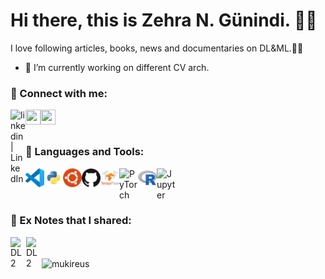 
# Hi there, this is Zehra N. Günindi. 🙋‍♀

I love following articles, books, news and documentaries on DL&ML.👩‍💻
- 🔭 I’m currently working on different CV arch.


### 📩 Connect with me:

[<img align="left" alt="linkedin | LinkedIn" width="24px" src="https://cdn.jsdelivr.net/npm/simple-icons@4.25.0/icons/linkedin.svg" />][linkedin]
[<img align="left" height="24" width="24" src="https://cdn.jsdelivr.net/npm/simple-icons@v4/icons/medium.svg" />][medium]
[<img align="left" height="24" width="24" src="https://cdn.jsdelivr.net/npm/simple-icons@v4/icons/kaggle.svg" />][kaggle]

<br />

[linkedin]: https://www.linkedin.com/in/zehra-nur-g%C3%BCnindi/
[medium]: https://zehranrgi.medium.com/
[kaggle]: https://www.kaggle.com/zehranrgi/

<br />


### 🔧 Languages and Tools:

[<img align="left" alt="Visual Studio Code" width="30px" src="https://raw.githubusercontent.com/github/explore/80688e429a7d4ef2fca1e82350fe8e3517d3494d/topics/visual-studio-code/visual-studio-code.png" />][vsCode]
[<img align="left" alt="Python" width="30px" src="https://raw.githubusercontent.com/github/explore/cebd63002168a05a6a642f309227eefeccd92950/topics/python/python.png" />][python]
[<img align="left" alt="Ubuntu" width="30px" src="https://raw.githubusercontent.com/github/explore/80688e429a7d4ef2fca1e82350fe8e3517d3494d/topics/ubuntu/ubuntu.png" />][ub]
[<img align="left" alt="GitHub" width="30px" src="https://raw.githubusercontent.com/github/explore/78df643247d429f6cc873026c0622819ad797942/topics/github/github.png" />][github]
[<img align="left" alt="Tensorflow" width="30px" src="https://raw.githubusercontent.com/github/explore/cebd63002168a05a6a642f309227eefeccd92950/topics/tensorflow/tensorflow.png" />][Tensorflow]
[<img align="left" alt="PyTorch" width="30px" src="https://user-images.githubusercontent.com/54184905/79643126-1251de00-81aa-11ea-9718-fd829777e4d6.jpeg" />][pt]
[<img align="left" alt="R" width="30px" src="https://raw.githubusercontent.com/github/explore/80688e429a7d4ef2fca1e82350fe8e3517d3494d/topics/r/r.png" />][r]
[<img align="left" alt="Jupyter" width="30px" src="https://upload.wikimedia.org//wikipedia/commons/thumb/3/38/Jupyter_logo.svg/1200px-Jupyter_logo.svg.png" />][jupy]

<br />

[vsCode]: https://code.visualstudio.com/
[git]: https://git-scm.com/
[Tensorflow]: https://www.tensorflow.org/
[github]: https://github.com/zehranrgi
[python]: https://www.python.org/
[pt]: https://pytorch.org/
[r]: https://www.r-project.org/
[ub]: www.ubuntu.com/
[jupy]: https://jupyter.org/

<br />
<br />

### 📒 Ex Notes that I shared:
[<img align="left" alt="DL2" width="25px" src="https://cdn.jsdelivr.net/npm/simple-icons@v4/icons/kaggle.svg" />][DL2]
[<img align="left" alt="DL2" width="25px" src="https://cdn.jsdelivr.net/npm/simple-icons@v4/icons/medium.svg" />][csh]

<br />

[DL2]: https://www.kaggle.com/zehranrgi/deep-learning-summary-2
[csh]: https://medium.com/p/b575f3c26dfe

<br />


<img height="180em" align="left" src="https://github-readme-stats.vercel.app/api/top-langs?username=zehranrgi&show_icons=true&locale=en&layout=compact&langs_count=10&theme=nightowl" alt="mukireus"/>


<br />



